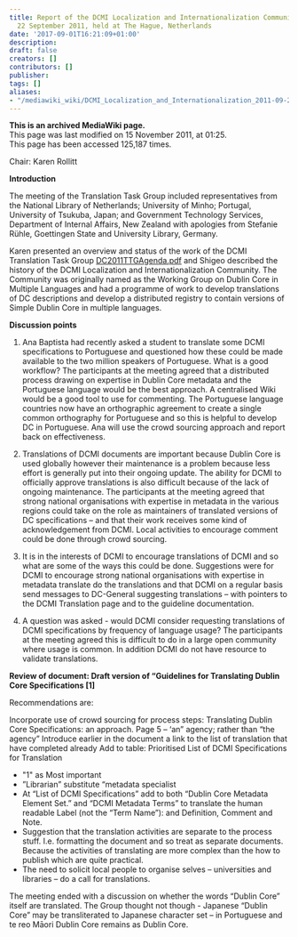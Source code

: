 ```yaml
---
title: Report of the DCMI Localization and Internationalization Community Meeting,
  22 September 2011, held at The Hague, Netherlands
date: '2017-09-01T16:21:09+01:00'
description: 
draft: false
creators: []
contributors: []
publisher: 
tags: []
aliases:
- "/mediawiki_wiki/DCMI_Localization_and_Internationalization_2011-09-22_The_Hague.html"
---
```


 **This is an archived MediaWiki page.**  
This page was last modified on 15 November 2011, at 01:25.  
This page has been accessed 125,187 times.

Chair: Karen Rollitt

**Introduction**

The meeting of the Translation Task Group included representatives from the National Library of Netherlands; University of Minho; Portugal, University of Tsukuba, Japan; and Government Technology Services, Department of Internal Affairs, New Zealand with apologies from Stefanie Rühle, Goettingen State and University Library, Germany.

Karen presented an overview and status of the work of the DCMI Translation Task Group [DC2011TTGAgenda.pdf](/index.php?title=DC2011TTGAgenda.pdf&action=edit&redlink=1 "DC2011TTGAgenda.pdf (page does not exist)") and Shigeo described the history of the DCMI Localization and Internationalization Community. The Community was originally named as the Working Group on Dublin Core in Multiple Languages and had a programme of work to develop translations of DC descriptions and develop a distributed registry to contain versions of Simple Dublin Core in multiple languages.

**Discussion points**

1. Ana Baptista had recently asked a student to translate some DCMI specifications to Portuguese and questioned how these could be made available to the two million speakers of Portuguese. What is a good workflow? The participants at the meeting agreed that a distributed process drawing on expertise in Dublin Core metadata and the Portuguese language would be the best approach. A centralised Wiki would be a good tool to use for commenting. The Portuguese language countries now have an orthographic agreement to create a single common orthography for Portuguese and so this is helpful to develop DC in Portuguese. Ana will use the crowd sourcing approach and report back on effectiveness.

2. Translations of DCMI documents are important because Dublin Core is used globally however their maintenance is a problem because less effort is generally put into their ongoing update. The ability for DCMI to officially approve translations is also difficult because of the lack of ongoing maintenance. The participants at the meeting agreed that strong national organisations with expertise in metadata in the various regions could take on the role as maintainers of translated versions of DC specifications – and that their work receives some kind of acknowledgement from DCMI. Local activities to encourage comment could be done through crowd sourcing.

3. It is in the interests of DCMI to encourage translations of DCMI and so what are some of the ways this could be done. Suggestions were for DCMI to encourage strong national organisations with expertise in metadata translate do the translations and that DCMI on a regular basis send messages to DC-General suggesting translations – with pointers to the DCMI Translation page and to the guideline documentation.

4. A question was asked - would DCMI consider requesting translations of DCMI specifications by frequency of language usage? The participants at the meeting agreed this is difficult to do in a large open community where usage is common. In addition DCMI do not have resource to validate translations.

**Review of document: Draft version of “Guidelines for Translating Dublin Core Specifications [1]**

Recommendations are:

Incorporate use of crowd sourcing for process steps: Translating Dublin Core Specifications: an approach. Page 5 – ‘an” agency; rather than “the agency” Introduce earlier in the document a link to the list of translation that have completed already Add to table: Prioritised List of DCMI Specifications for Translation

- "1" as Most important
- ”Librarian” substitute “metadata specialist
- At “List of DCMI Specifications” add to both “Dublin Core Metadata Element Set.” and “DCMI Metadata Terms” to translate the human readable Label (not the “Term Name”): and Definition, Comment and Note.
- Suggestion that the translation activities are separate to the process stuff. I.e. formatting the document and so treat as separate documents. Because the activities of translating are more complex than the how to publish which are quite practical. 
- The need to solicit local people to organise selves – universities and libraries – do a call for translations.

The meeting ended with a discussion on whether the words “Dublin Core” itself are translated. The Group thought not though - Japanese “Dublin Core” may be transliterated to Japanese character set – in Portuguese and te reo Māori Dublin Core remains as Dublin Core.

